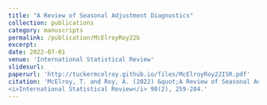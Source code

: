 ```yaml
---
title: "A Review of Seasonal Adjustment Diagnostics"
collection: publications
category: manuscripts
permalink: /publication/McElroyRoy22b
excerpt: 
date: 2022-07-01
venue: 'International Statistical Review'
slidesurl: 
paperurl: 'http://tuckermcelroy.github.io/files/McElroyRoy22ISR.pdf'
citation: 'McElroy, T. and Roy, A. (2022) &quot;A Review of Seasonal Adjustment Diagnostics.&quot; 
<i>International Statistical Review</i> 90(2), 259-284.'
---
```

